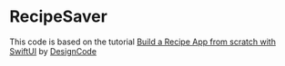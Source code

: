 # RecipeSaver

This code is based on the tutorial [Build a Recipe App from scratch with SwiftUI](https://www.youtube.com/watch?v=uSanD_pFwis) by [DesignCode](https://www.youtube.com/channel/UCTIhfOopxukTIRkbXJ3kN-g)

